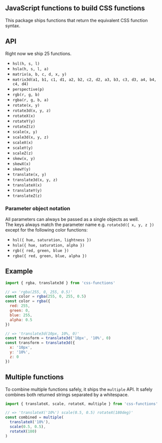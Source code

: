 ## JavaScript functions to build CSS functions

This package ships functions that return the equivalent CSS function syntax.

## API
Right now we ship 25 functions.<br>

* `hsl(h, s, l)`
* `hsla(h, s, l, a)`
* `matrix(a, b, c, d, x, y)`
* `matrix3d(a1, b1, c1, d1, a2, b2, c2, d2, a3, b3, c3, d3, a4, b4, c4, d4)`
* `perspective(p)`
* `rgb(r, g, b)`
* `rgba(r, g, b, a)`
* `rotate(x, y)`
* `rotate3d(x, y, z)`
* `rotateX(x)`
* `rotateY(y)`
* `rotateZ(z)`
* `scale(x, y)`
* `scale3d(x, y, z)`
* `scaleX(x)`
* `scaleY(y)`
* `scaleZ(z)`
* `skew(x, y)`
* `skewX(x)`
* `skewY(y)`
* `translate(x, y)`
* `translate3d(x, y, z)`
* `translateX(x)`
* `translateY(y)`
* `translateZ(z)`

### Parameter object notation
All parameters can always be passed as a single objects as well.<br>
The keys always match the parameter name e.g. `rotate3d({ x, y, z })` except for the following color functions:

* `hsl({ hue, saturation, lightness })`
* `hsla({ hue, saturation, alpha })`
* `rgb({ red, green, blue })`
* `rgba({ red, green, blue, alpha })`

## Example
```javascript
import { rgba, translate3d } from 'css-functions'

// => 'rgba(255, 0, 255, 0.5)'
const color = rgba(255, 0, 255, 0.5)
const color = rgba({
  red: 255,
  green: 0,
  blue: 255,
  alpha: 0.5
})

// => 'translate3d(10px, 10%, 0)'
const transform = translate3d('10px', '10%', 0)
const transform = translate3d({
  x: '10px',
  y: '10%',
  z: 0
})
```

## Multiple functions
To combine multiple functions safely, it ships the `multiple` API.
It safely combines both returned strings separated by a whitespace.

```javascript
import { translateX, scale, rotateX, multiple } from 'css-functions'

// => 'translateX('10%') scale(0.5, 0.5) rotateX(180deg)'
const combined = multiple(
  translateX('10%'),
  scale(0.5, 0.5),
  rotateX(180)
)
```
